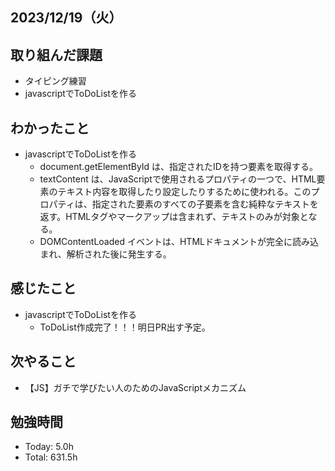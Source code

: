 ## 2023/12/19（火）

## 取り組んだ課題

- タイピング練習
- javascriptでToDoListを作る

## わかったこと
- javascriptでToDoListを作る
  - document.getElementById は、指定されたIDを持つ要素を取得する。
  - textContent は、JavaScriptで使用されるプロパティの一つで、HTML要素のテキスト内容を取得したり設定したりするために使われる。このプロパティは、指定された要素のすべての子要素を含む純粋なテキストを返す。HTMLタグやマークアップは含まれず、テキストのみが対象となる。
  - DOMContentLoaded イベントは、HTMLドキュメントが完全に読み込まれ、解析された後に発生する。

## 感じたこと 
- javascriptでToDoListを作る
  - ToDoList作成完了！！！明日PR出す予定。

## 次やること
- 【JS】ガチで学びたい人のためのJavaScriptメカニズム

## 勉強時間

- Today: 5.0h
- Total: 631.5h

